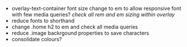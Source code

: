 - overlay-text-container font size change to em to allow responsive font with few media queries? *check all rem and em sizing within overlay*
- reduce fonts to shorthand
- change .home h2 to em and check all media queries
- reduce .image backrgound properties to save characters
- consolidate colours?
